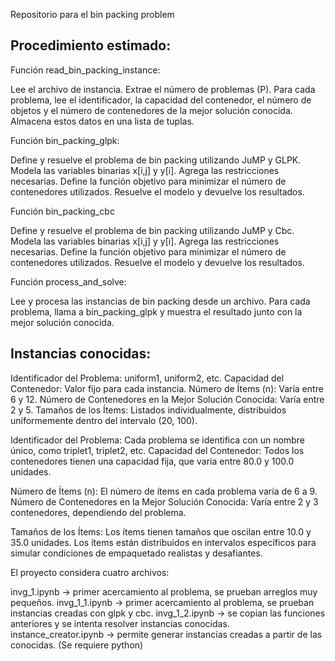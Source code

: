 Repositorio para el bin packing problem

## Procedimiento estimado:

Función read_bin_packing_instance:

Lee el archivo de instancia.
Extrae el número de problemas (P).
Para cada problema, lee el identificador, la capacidad del contenedor, el número de objetos y el número de contenedores de la mejor solución conocida.
Almacena estos datos en una lista de tuplas.

Función bin_packing_glpk:

Define y resuelve el problema de bin packing utilizando JuMP y GLPK.
Modela las variables binarias x[i,j] y y[i].
Agrega las restricciones necesarias.
Define la función objetivo para minimizar el número de contenedores utilizados.
Resuelve el modelo y devuelve los resultados.

Función bin_packing_cbc

Define y resuelve el problema de bin packing utilizando JuMP y Cbc.
Modela las variables binarias x[i,j] y y[i].
Agrega las restricciones necesarias.
Define la función objetivo para minimizar el número de contenedores utilizados.
Resuelve el modelo y devuelve los resultados.

Función process_and_solve:

Lee y procesa las instancias de bin packing desde un archivo.
Para cada problema, llama a bin_packing_glpk y muestra el resultado junto con la mejor solución conocida.


## Instancias conocidas:

Identificador del Problema: uniform1, uniform2, etc.
Capacidad del Contenedor: Valor fijo para cada instancia.
Número de Ítems (n): Varía entre 6 y 12.
Número de Contenedores en la Mejor Solución Conocida: Varía entre 2 y 5.
Tamaños de los Ítems: Listados individualmente, distribuidos uniformemente dentro del intervalo (20, 100).

Identificador del Problema: Cada problema se identifica con un nombre único, como triplet1, triplet2, etc.
Capacidad del Contenedor: Todos los contenedores tienen una capacidad fija, que varía entre 80.0 y 100.0 unidades.

Número de Ítems (n): El número de ítems en cada problema varía de 6 a 9.
Número de Contenedores en la Mejor Solución Conocida: Varía entre 2 y 3 contenedores, dependiendo del problema.

Tamaños de los Ítems:
Los ítems tienen tamaños que oscilan entre 10.0 y 35.0 unidades.
Los ítems están distribuidos en intervalos específicos para simular condiciones de empaquetado realistas y desafiantes.

El proyecto considera cuatro archivos:

invg_1.ipynb           -> primer acercamiento al problema, se prueban arreglos muy pequeños.
invg_1_1.ipynb         -> primer acercamiento al problema, se prueban instancias creadas con glpk y cbc.
invg_1_2.ipynb         -> se copian las funciones anteriores  y se intenta resolver instancias conocidas.
instance_creator.ipynb -> permite generar instancias creadas a partir de las conocidas. (Se requiere python)